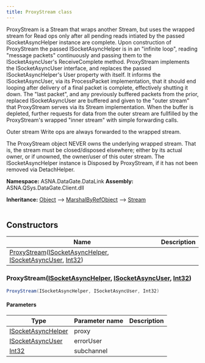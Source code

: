 ```yaml
---
title: ProxyStream class
---
```


ProxyStream is a Stream that wraps another Stream, but uses the wrapped
stream for Read ops only after all pending reads intiated by the passed
ISocketAsyncHelper instance are complete.  Upon construction of
ProxyStream the passed ISocketAsyncHelper is in an "infinite loop",
reading "message packets" continuously and passing them to the
ISocketAsyncUser's ReceiveComplete method.  ProxyStream implements the
ISocketAsyncUser interface, and replaces the passed
ISocketAsyncHelper's User property with itself.  It informs the
ISocketAsyncUser, via its ProcessPacket implementation, that it should
end looping after delivery of a final packet is complete, effectively
shutting it down.  The "last packet", and any previously buffered
packets from the prior, replaced ISocketAsyncUser are buffered and
given to the "outer stream" that ProxyStream serves via its Stream
implementation.  When the buffer is depleted, further requests for data
from the outer stream are fullfilled by the ProxyStream's wrapped
"inner stream" with simple forwarding calls.

Outer stream Write ops are always forwarded to the wrapped stream.

The ProxyStream object NEVER owns the underlying wrapped stream.  That
is, the stream must be closed/disposed elsewhere; either by its actual
owner, or if unowned, the owner/user of this outer stream.  The
ISocketAsyncHelper instance is Disposed by ProxyStream, if it has not
been removed via DetachHelper.


**Namespace:** ASNA.DataGate.DataLink
**Assembly:** ASNA.QSys.DataGate.Client.dll

**Inheritance:** [Object](https://docs.microsoft.com/en-us/dotnet/api/system.object) --> [MarshalByRefObject](https://learn.microsoft.com/en-us/dotnet/api/system.marshalbyrefobject?view=net-8.0) --> [Stream](https://learn.microsoft.com/en-us/dotnet/api/system.io.stream?view=net-8.0)
<br>
<br>

## Constructors

| Name | Description |
| --- | --- |
| [ProxyStream](#proxystream-isocketasynchelper-isocketasyncuser-int32-)([ISocketAsyncHelper](https://learn.microsoft.com/en-us/dotnet/api/), [ISocketAsyncUser](https://learn.microsoft.com/en-us/dotnet/api/), [Int32](https://docs.microsoft.com/en-us/dotnet/api/system.int32)) | 

### ProxyStream([ISocketAsyncHelper](https://learn.microsoft.com/en-us/dotnet/api/), [ISocketAsyncUser](https://learn.microsoft.com/en-us/dotnet/api/), [Int32](https://docs.microsoft.com/en-us/dotnet/api/system.int32))



```cs
ProxyStream(ISocketAsyncHelper, ISocketAsyncUser, Int32)
```

#### Parameters

| Type | Parameter name | Description
| --- | --- | ---
| [ISocketAsyncHelper](https://learn.microsoft.com/en-us/dotnet/api/) | proxy | 
| [ISocketAsyncUser](https://learn.microsoft.com/en-us/dotnet/api/) | errorUser | 
| [Int32](https://docs.microsoft.com/en-us/dotnet/api/system.int32) | subchannel | 
